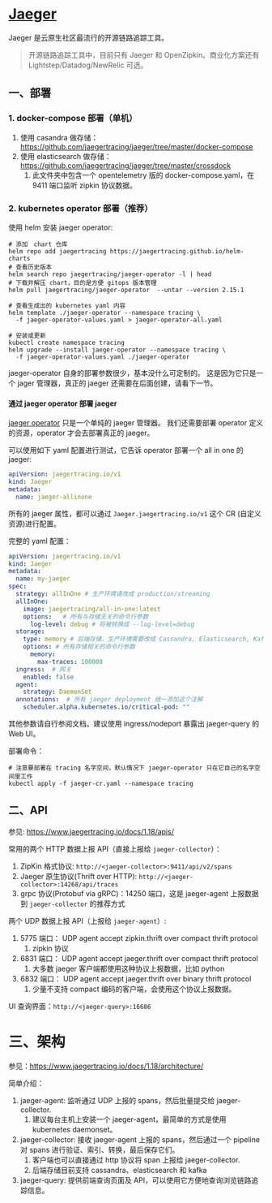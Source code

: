 # [Jaeger](https://github.com/jaegertracing/jaeger/)

Jaeger 是云原生社区最流行的开源链路追踪工具。

>开源链路追踪工具中，目前只有 Jaeger 和 OpenZipkin。商业化方案还有 Lightstep/Datadog/NewRelic 可选。

## 一、部署

### 1. docker-compose 部署（单机）

1. 使用 casandra 做存储：https://github.com/jaegertracing/jaeger/tree/master/docker-compose
1. 使用 elasticsearch 做存储：https://github.com/jaegertracing/jaeger/tree/master/crossdock
   1. 此文件夹中包含一个 opentelemetry 版的 docker-compose.yaml，在 9411 端口监听 zipkin 协议数据。

### 2. kubernetes operator 部署（推荐）

使用 helm 安装 jaeger operator:

```shell
# 添加　chart 仓库
helm repo add jaegertracing https://jaegertracing.github.io/helm-charts
# 查看历史版本
helm search repo jaegertracing/jaeger-operator -l | head
# 下载并解压 chart，目的是方便 gitops 版本管理
helm pull jaegertracing/jaeger-operator  --untar --version 2.15.1

# 查看生成出的 kubernetes yaml 内容
helm template ./jaeger-operator --namespace tracing \
  -f jaeger-operator-values.yaml > jaeger-operator-all.yaml

# 安装或更新
kubectl create namespace tracing
helm upgrade --install jaeger-operator --namespace tracing \
  -f jaeger-operator-values.yaml ./jaeger-operator
```

jaeger-operator 自身的部署参数很少，基本没什么可定制的。
这是因为它只是一个 jager 管理器，真正的 jaeger 还需要在后面创建，请看下一节。

#### 通过 jaeger operator 部署 jaeger

[jaeger operator](https://github.com/jaegertracing/jaeger-operator) 只是一个单纯的 jaeger 管理器。
我们还需要部署 operator 定义的资源，operator 才会去部署真正的 jaeger。

可以使用如下 yaml 配置进行测试，它告诉 operator 部署一个 all in one 的 jaeger:

```yaml
apiVersion: jaegertracing.io/v1
kind: Jaeger
metadata:
  name: jaeger-allinone
```

所有的 jaeger 属性，都可以通过 `Jaeger.jaegertracing.io/v1` 这个 CR (自定义资源)进行配置。

完整的 yaml 配置：

```yaml
apiVersion: jaegertracing.io/v1
kind: Jaeger
metadata:
  name: my-jaeger
spec:
  strategy: allInOne # 生产环境请改成 production/streaming
  allInOne:
    image: jaegertracing/all-in-one:latest
    options:   # 所有与存储无关的命令行参数
      log-level: debug # 将被转换成 --log-level=debug
  storage:
    type: memory # 后端存储，生产环境需要改成 Cassandra, Elasticsearch, Kafka
    options: # 所有存储相关的命令行参数
      memory: 
        max-traces: 100000
  ingress:  # 网关
    enabled: false
  agent:
    strategy: DaemonSet
  annotations:  # 所有 jaeger deployment 统一添加这个注解
    scheduler.alpha.kubernetes.io/critical-pod: ""
```

其他参数请自行参阅文档。建议使用 ingress/nodeport 暴露出 jaeger-query 的 Web UI。

部署命令：

```shell
# 注意要部署在 tracing 名字空间，默认情况下 jaeger-operator 只在它自己的名字空间里工作
kubectl apply -f jaeger-cr.yaml --namespace tracing
```


## 二、API

参见: https://www.jaegertracing.io/docs/1.18/apis/

常用的两个 HTTP 数据上报 API（直接上报给 `jaeger-collector`）：

1. ZipKin 格式协议: `http://<jaeger-collector>:9411/api/v2/spans`
1. Jaeger 原生协议(Thrift over HTTP): `http://<jaeger-collector>:14268/api/traces`
2. grpc 协议(Protobuf via gRPC)：14250 端口，这是 jaeger-agent 上报数据到 `jaeger-collector` 的推荐方式

两个 UDP 数据上报 API（上报给 `jaeger-agent`）: 

1. 5775 端口： UDP   agent accept zipkin.thrift over compact thrift protocol
   1. zipkin 协议
2. 6831 端口：	UDP	agent	accept jaeger.thrift over compact thrift protocol
   1. 大多数 jaeger 客户端都使用这种协议上报数据，比如 python
3. 6832 端口：	UDP	agent	accept jaeger.thrift over binary thrift protocol
   1. 少量不支持 compact 编码的客户端，会使用这个协议上报数据。

UI 查询界面：`http://<jaeger-query>:16686`


# 三、架构

参见：https://www.jaegertracing.io/docs/1.18/architecture/

简单介绍：

1. jaeger-agent: 监听通过 UDP 上报的 spans，然后批量提交给 jaeger-collector.
   1. 建议每台主机上安装一个 jaeger-agent，最简单的方式是使用 kubernetes daemonset。
2. jaeger-collector: 接收 jaeger-agent 上报的 spans，然后通过一个 pipeline 对 spans 进行验证、索引、转换，最后保存它们。
   1. 客户端也可以直接通过 http 协议将 span 上报给 jaeger-collector.
   2. 后端存储目前支持 cassandra、elasticsearch 和 kafka
3. jaeger-query: 提供前端查询页面及 API，可以使用它方便地查询浏览链路追踪信息。
